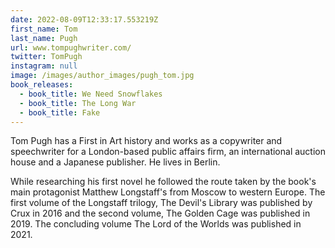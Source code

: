 ```yaml
---
date: 2022-08-09T12:33:17.553219Z
first_name: Tom
last_name: Pugh
url: www.tompughwriter.com/
twitter: TomPugh
instagram: null
image: /images/author_images/pugh_tom.jpg
book_releases:
  - book_title: We Need Snowflakes
  - book_title: The Long War
  - book_title: Fake
---
```

Tom Pugh has a First in Art history and works as a copywriter and speechwriter for a London-based public affairs firm, an international auction house and a Japanese publisher. He lives in Berlin.

While researching his first novel he followed the route taken by the book's main protagonist Matthew Longstaff's from Moscow to western Europe. The first volume of the Longstaff trilogy, The Devil's Library was published by Crux in 2016 and the second volume, The Golden Cage was published in 2019. The concluding volume The Lord of the Worlds was published in 2021.